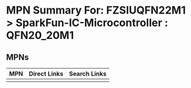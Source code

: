 



# MPN Summary For: FZSIUQFN22M1 > SparkFun-IC-Microcontroller : QFN20_20M1

## MPNs
  

|MPN|Direct Links|Search Links|
| :--- | :--- | :--- |
||||
